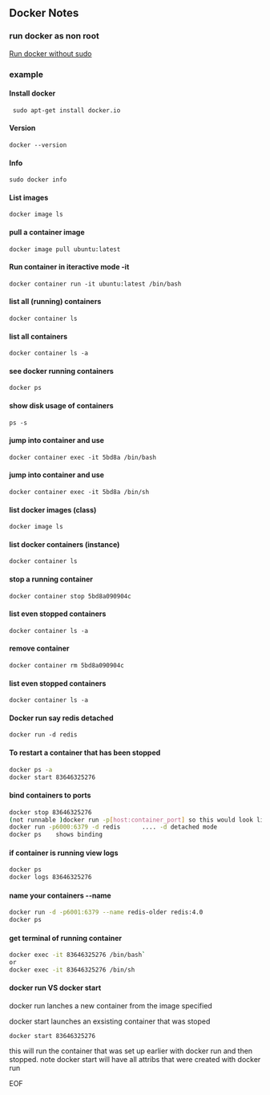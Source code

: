 ## Docker Notes
### run docker as non root

[Run docker without sudo](https://docs.docker.com/engine/install/linux-postinstall/)

### example

#### Install docker

` sudo apt-get install docker.io`

#### Version

`docker --version`

#### Info

`sudo docker info`

#### List images

`docker image ls`

#### pull a container image

`docker image pull ubuntu:latest`

#### Run container in iteractive mode -it

`docker container run -it ubuntu:latest /bin/bash`

#### list all (running) containers

`docker container ls`

#### list all containers

`docker container ls -a`

#### see docker running containers

`docker ps`

#### show disk usage of containers

`ps -s`

#### jump into container and use

`docker container exec -it 5bd8a /bin/bash`

#### jump into container and use 

`docker container exec -it 5bd8a /bin/sh`

#### list docker images (class)

`docker image ls`

#### list docker containers (instance)
`docker container ls`

#### stop a running container

`docker container stop 5bd8a090904c`

#### list even stopped containers

`docker container ls -a`

#### remove container
`docker container rm 5bd8a090904c`

#### list even stopped containers

`docker container ls -a`

#### Docker run say redis detached

`docker run -d redis`

#### To restart a container that has been stopped

```bash
docker ps -a
docker start 83646325276
```

#### bind containers to ports

```bash
docker stop 83646325276
(not runnable )docker run -p[host:container_port] so this would look like
docker run -p6000:6379 -d redis      .... -d detached mode
docker ps    shows binding
```

#### if container is running view logs 

```bash
docker ps
docker logs 83646325276
```

#### name your containers --name

```bash
docker run -d -p6001:6379 --name redis-older redis:4.0
docker ps
```

#### get terminal of running container

```bash
docker exec -it 83646325276 /bin/bash`
or
docker exec -it 83646325276 /bin/sh
```

#### docker run VS docker start

docker run lanches a new container from the image specified

docker start launches an exsisting container that was stoped

`docker start 83646325276`

this will run the container that was set up earlier with docker run and then stopped. note docker start will have all attribs that were created with docker run

EOF

